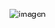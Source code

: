 ![imagen](https://user-images.githubusercontent.com/482075/194532319-b5dc8969-2737-4546-9f39-d6dc2b3a92b7.png)
